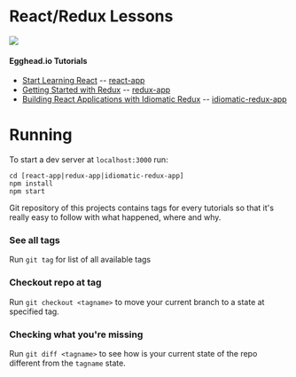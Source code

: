 # React/Redux Lessons

[![](https://d2eip9sf3oo6c2.cloudfront.net/tags/images/000/000/026/thumb/react.png )](https://egghead.io/browse/frameworks/react)

#### Egghead.io Tutorials

* [Start Learning React](https://egghead.io/courses/start-learning-react) -- [react-app](https://bitbucket.org/agokadze/react-lessons/src/1bf223db91ba4604894d51e088048e7df34daf24/react-app/?at=master)
* [Getting Started with Redux](https://egghead.io/courses/getting-started-with-redux) -- [redux-app](https://bitbucket.org/agokadze/react-lessons/src/1bf223db91ba4604894d51e088048e7df34daf24/redux-app/?at=master)
* [Building React Applications with Idiomatic Redux](https://egghead.io/courses/building-react-applications-with-idiomatic-redux) -- [idiomatic-redux-app](https://bitbucket.org/agokadze/react-lessons/src/c74227737912752e024cf7351d14f82d7a7580b0/idiomatic-redux-app/?at=master)


# Running

To start a dev server at `localhost:3000` run: 

```
cd [react-app|redux-app|idiomatic-redux-app]
npm install
npm start
```

Git repository of this projects contains tags for every tutorials so
that it's really easy to follow with what happened, where and why.

### See all tags

Run `git tag` for list of all available tags

### Checkout repo at tag

Run `git checkout <tagname>` to move your current branch to a state at specified
tag.

### Checking what you're missing

Run `git diff <tagname>` to see how is your current state of the repo different
from the `tagname` state.

